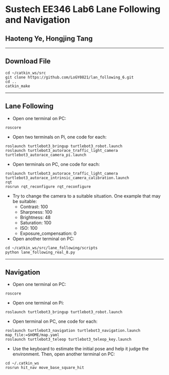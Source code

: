 # Sustech EE346 Lab6 Lane Following and Navigation
## Haoteng Ye, Hongjing Tang
--- 
## Download File
```
cd ~/catkin_ws/src
git clone https://github.com/LoGY0821/lan_following_6.git
cd ..
catkin_make
```
--- 
## Lane Following
+ Open one terminal on PC: 
```
roscore
```
+ Open two terminals on Pi, one code for each: 
```
roslaunch turtlebot3_bringup turtlebot3_robot.launch 
roslaunch turtlebot3_autorace_traffic_light_camera turtlebot3_autorace_camera_pi.launch
```
+ Open terminals on PC, one code for each: 
```
roslaunch turtlebot3_autorace_traffic_light_camera turtlebot3_autorace_intrinsic_camera_calibration.launch
rqt
rosrun rqt_reconfigure rqt_reconfigure
```
+ Try to change the camera to a suitable situation. One example that may be suitable: 
	+ Contrast: 100
	+ Sharpness: 100
	+ Brightness: 48
	+ Saturation: 100
	+ ISO: 100
	+ Exposure_compensation: 0
+ Open another terminal on PC: 
```
cd ~/catkin_ws/src/lane_following/scripts
python lane_following_real_8.py
```
--- 
## Navigation
+ Open one terminal on PC: 
```
roscore
```
+ Open one terminal on Pi: 
```
roslaunch turtlebot3_bringup turtlebot3_robot.launch
```
+ Open terminal on PC, one code for each: 
```
roslaunch turtlebot3_navigation turtlebot3_navigation.launch map_file:=$HOME/map.yaml
roslaunch turtlebot3_teleop turtlebot3_teleop_key.launch
```
+ Use the keyboard to estimate the initial pose and help it judge the environment. Then, open another terminal on PC: 
```
cd ~/.catkin_ws
rosrun hit_nav move_base_square_hit
```
